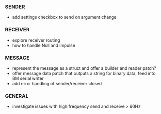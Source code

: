 
### SENDER
- add settings checkbox to send on argument change

### RECEIVER
- explore receiver routing
- how to handle Null and Impulse

### MESSAGE
- represent the message as a struct and offer a builder and reader patch?
- offer message data patch that outputs a string for binary data, feed into BM serial writer
- add error handling of sender/receiver closed

### GENERAL
- investigate issues with high frequency send and receive > 60Hz
